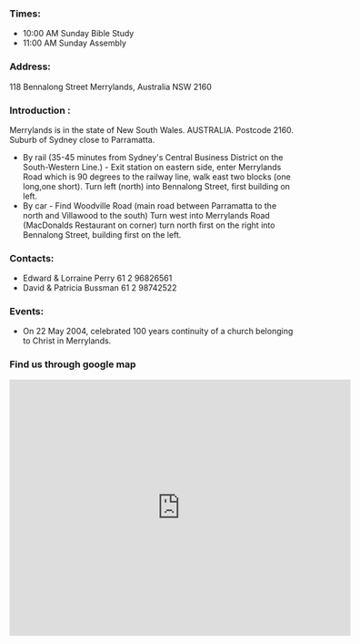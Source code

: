 ### Times: 
- 10:00 AM Sunday Bible Study
- 11:00 AM Sunday Assembly

### Address:
118 Bennalong Street 
Merrylands, 
Australia NSW 2160

### Introduction :

Merrylands is in the state of New South Wales. AUSTRALIA. Postcode 2160. Suburb of Sydney close to Parramatta.

- By rail (35-45 minutes from Sydney's Central Business District on the South-Western Line.) - Exit station on eastern side, enter Merrylands Road which is 90 degrees to the railway line, walk east two blocks (one long,one short). Turn left (north) into Bennalong Street, first building on left. 
- By car - Find Woodville Road (main road between Parramatta to the north and Villawood to the south) Turn west into Merrylands Road (MacDonalds Restaurant on corner) turn north first on the right into Bennalong Street, building first on the left. 

###  Contacts: 

- Edward & Lorraine Perry 61 2 96826561 
- David & Patricia Bussman 61 2 98742522 

### Events:

- On 22 May 2004, celebrated 100 years continuity of a church belonging to Christ in Merrylands. 

### Find us through google map
<iframe
  width="600"
  height="450"
  frameborder="0" style="border:0"
  src="https://www.google.com/maps/embed/v1/place?key={{ site.google_map_api}}
    &q=place_id:ChIJp-Up-Sq9EmsR9Ol71S3l_MM" allowfullscreen>
</iframe>
